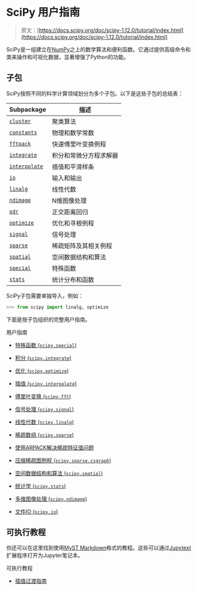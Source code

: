 # SciPy 用户指南

> 原文：[https://docs.scipy.org/doc/scipy-1.12.0/tutorial/index.html](https://docs.scipy.org/doc/scipy-1.12.0/tutorial/index.html)

SciPy是一组建立在[NumPy](https://numpy.org)之上的数学算法和便利函数。它通过提供高级命令和类来操作和可视化数据，显著增强了Python的功能。

## 子包

SciPy按照不同的科学计算领域划分为多个子包。以下是这些子包的总结表：

| Subpackage | 描述 |
| --- | --- |
| [`cluster`](../reference/cluster.html#module-scipy.cluster "scipy.cluster") | 聚类算法 |
| [`constants`](../reference/constants.html#module-scipy.constants "scipy.constants") | 物理和数学常数 |
| [`fftpack`](../reference/fftpack.html#module-scipy.fftpack "scipy.fftpack") | 快速傅里叶变换例程 |
| [`integrate`](../reference/integrate.html#module-scipy.integrate "scipy.integrate") | 积分和常微分方程求解器 |
| [`interpolate`](../reference/interpolate.html#module-scipy.interpolate "scipy.interpolate") | 插值和平滑样条 |
| [`io`](../reference/io.html#module-scipy.io "scipy.io") | 输入和输出 |
| [`linalg`](../reference/linalg.html#module-scipy.linalg "scipy.linalg") | 线性代数 |
| [`ndimage`](../reference/ndimage.html#module-scipy.ndimage "scipy.ndimage") | N维图像处理 |
| [`odr`](../reference/odr.html#module-scipy.odr "scipy.odr") | 正交距离回归 |
| [`optimize`](../reference/optimize.html#module-scipy.optimize "scipy.optimize") | 优化和寻根例程 |
| [`signal`](../reference/signal.html#module-scipy.signal "scipy.signal") | 信号处理 |
| [`sparse`](../reference/sparse.html#module-scipy.sparse "scipy.sparse") | 稀疏矩阵及其相关例程 |
| [`spatial`](../reference/spatial.html#module-scipy.spatial "scipy.spatial") | 空间数据结构和算法 |
| [`special`](../reference/special.html#module-scipy.special "scipy.special") | 特殊函数 |
| [`stats`](../reference/stats.html#module-scipy.stats "scipy.stats") | 统计分布和函数 |

SciPy子包需要单独导入，例如：

```py
>>> from scipy import linalg, optimize 
```

下面是按子包组织的完整用户指南。

用户指南

+   [特殊函数 (`scipy.special`)](special.html)

+   [积分 (`scipy.integrate`)](integrate.html)

+   [优化 (`scipy.optimize`)](optimize.html)

+   [插值 (`scipy.interpolate`)](interpolate.html)

+   [傅里叶变换 (`scipy.fft`)](fft.html)

+   [信号处理 (`scipy.signal`)](signal.html)

+   [线性代数 (`scipy.linalg`)](linalg.html)

+   [稀疏数组 (`scipy.sparse`)](sparse.html)

+   [使用ARPACK解决稀疏特征值问题](arpack.html)

+   [压缩稀疏图例程 (`scipy.sparse.csgraph`)](csgraph.html)

+   [空间数据结构和算法 (`scipy.spatial`)](spatial.html)

+   [统计学 (`scipy.stats`)](stats.html)

+   [多维图像处理 (`scipy.ndimage`)](ndimage.html)

+   [文件IO (`scipy.io`)](io.html)

## 可执行教程

你还可以在这里找到使用[MyST Markdown](https://jupyterbook.org/en/stable/content/myst.html)格式的教程。这些可以通过[Jupytext](https://jupytext.readthedocs.io/en/latest/index.html)扩展程序打开为Jupyter笔记本。

可执行教程

+   [插值过渡指南](../notebooks/interp_transition_guide.html)
